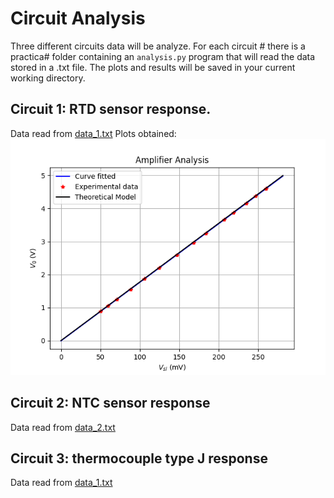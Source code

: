 # Circuit Analysis
Three different circuits data will be analyze. For each circuit # there is a practica# folder containing an ```analysis.py``` program that will read the data stored in a .txt file.
The plots and results will be saved in your current working directory.


## Circuit 1: RTD sensor response. 
Data read from [data_1.txt](https://github.com/AliMRamos/sensores/blob/master/practica1/data_1.txt)
Plots obtained:
![Amplifier](https://github.com/AliMRamos/sensores/blob/master/practica1/amplifier_rtd.png)
## Circuit 2: NTC sensor response
Data read from [data_2.txt](https://github.com/AliMRamos/sensores/blob/master/practica2/data_2.txt)

## Circuit 3: thermocouple type J response
Data read from [data_1.txt](https://github.com/AliMRamos/sensores/blob/master/practica3/data_3.txt)

